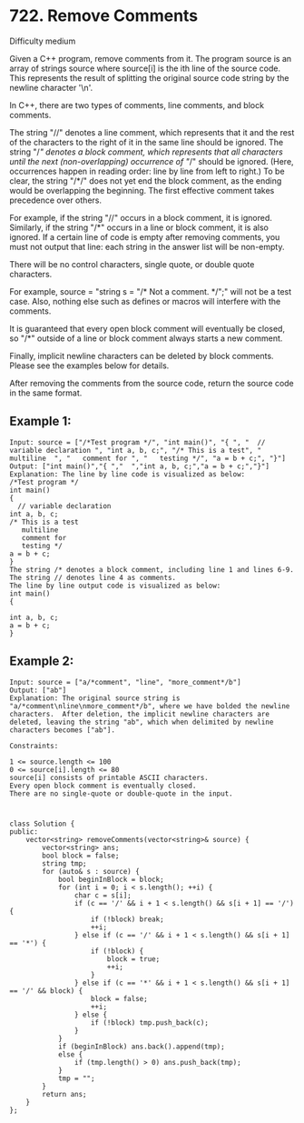 # 722. Remove Comments
Difficulty medium

Given a C++ program, remove comments from it. The program source is an array of strings source where source[i] is the ith line of the source code. This represents the result of splitting the original source code string by the newline character '\n'.

In C++, there are two types of comments, line comments, and block comments.

The string "//" denotes a line comment, which represents that it and the rest of the characters to the right of it in the same line should be ignored.
The string "/*" denotes a block comment, which represents that all characters until the next (non-overlapping) occurrence of "*/" should be ignored. (Here, occurrences happen in reading order: line by line from left to right.) To be clear, the string "/*/" does not yet end the block comment, as the ending would be overlapping the beginning.
The first effective comment takes precedence over others.

For example, if the string "//" occurs in a block comment, it is ignored.
Similarly, if the string "/*" occurs in a line or block comment, it is also ignored.
If a certain line of code is empty after removing comments, you must not output that line: each string in the answer list will be non-empty.

There will be no control characters, single quote, or double quote characters.

For example, source = "string s = "/* Not a comment. */";" will not be a test case.
Also, nothing else such as defines or macros will interfere with the comments.

It is guaranteed that every open block comment will eventually be closed, so "/*" outside of a line or block comment always starts a new comment.

Finally, implicit newline characters can be deleted by block comments. Please see the examples below for details.

After removing the comments from the source code, return the source code in the same format.


## Example 1:
```
Input: source = ["/*Test program */", "int main()", "{ ", "  // variable declaration ", "int a, b, c;", "/* This is a test", "   multiline  ", "   comment for ", "   testing */", "a = b + c;", "}"]
Output: ["int main()","{ ","  ","int a, b, c;","a = b + c;","}"]
Explanation: The line by line code is visualized as below:
/*Test program */
int main()
{ 
  // variable declaration 
int a, b, c;
/* This is a test
   multiline  
   comment for 
   testing */
a = b + c;
}
The string /* denotes a block comment, including line 1 and lines 6-9. The string // denotes line 4 as comments.
The line by line output code is visualized as below:
int main()
{ 
  
int a, b, c;
a = b + c;
}
```


## Example 2:
```
Input: source = ["a/*comment", "line", "more_comment*/b"]
Output: ["ab"]
Explanation: The original source string is "a/*comment\nline\nmore_comment*/b", where we have bolded the newline characters.  After deletion, the implicit newline characters are deleted, leaving the string "ab", which when delimited by newline characters becomes ["ab"].
```


```
Constraints:

1 <= source.length <= 100
0 <= source[i].length <= 80
source[i] consists of printable ASCII characters.
Every open block comment is eventually closed.
There are no single-quote or double-quote in the input.
```


#
```
class Solution {
public:
    vector<string> removeComments(vector<string>& source) {
        vector<string> ans;
        bool block = false;
        string tmp;
        for (auto& s : source) {
            bool beginInBlock = block;
            for (int i = 0; i < s.length(); ++i) {
                char c = s[i];
                if (c == '/' && i + 1 < s.length() && s[i + 1] == '/') {
                    if (!block) break;
                    ++i;
                } else if (c == '/' && i + 1 < s.length() && s[i + 1] == '*') {
                    if (!block) {
                        block = true;
                        ++i;
                    }
                } else if (c == '*' && i + 1 < s.length() && s[i + 1] == '/' && block) {
                    block = false;
                    ++i;
                } else {
                    if (!block) tmp.push_back(c);
                }
            }
            if (beginInBlock) ans.back().append(tmp);
            else {
                if (tmp.length() > 0) ans.push_back(tmp);
            }
            tmp = "";
        }
        return ans;
    }
};
```
